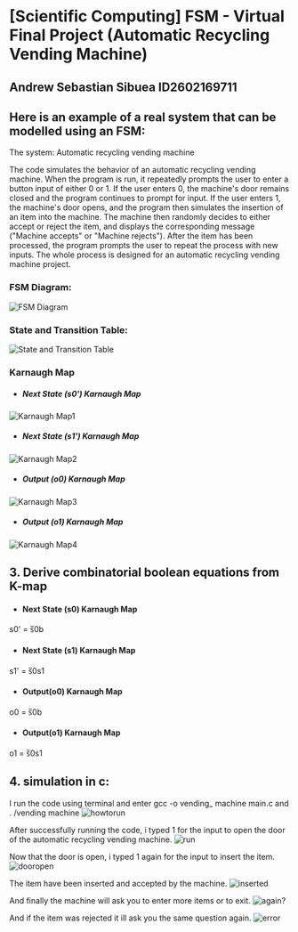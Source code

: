 
# [Scientific Computing] FSM - Virtual Final Project (Automatic Recycling Vending Machine)
## Andrew Sebastian Sibuea ID2602169711

## Here is an example of a real system that can be modelled using an FSM:

The system: Automatic recycling vending machine


The code simulates the behavior of an automatic recycling vending machine. When the program is run, it repeatedly prompts the user to enter a button input of either 0 or 1. If the user enters 0, the machine's door remains closed and the program continues to prompt for input. If the user enters 1, the machine's door opens, and the program then simulates the insertion of an item into the machine. The machine then randomly decides to either accept or reject the item, and displays the corresponding message ("Machine accepts" or "Machine rejects"). After the item has been processed, the program prompts the user to repeat the process with new inputs. The whole process is designed for an automatic recycling vending machine project.



### FSM Diagram: 

![FSM Diagram](Images/Fsmdiagram.png)

### State and Transition Table:

![State and Transition Table](Images/state&transtable.png)

### Karnaugh Map
- ##### Next State (s0') Karnaugh Map
![Karnaugh Map1](Images/karnaugh1.png)
- ##### Next State (s1') Karnaugh Map
![Karnaugh Map2](Images/karnaugh2.png)
- ##### Output (o0) Karnaugh Map
![Karnaugh Map3](Images/karnaugh1.png)
- ##### Output (o1) Karnaugh Map
![Karnaugh Map4](Images/karnaugh2.png)


## 3. Derive combinatorial boolean equations from K-map
- #### Next State (s0) Karnaugh Map
s0' = s̅0b  
- #### Next State (s1) Karnaugh Map
s1' = s̅0s1
- #### Output(o0) Karnaugh Map
o0 = s̅0b  
- #### Output(o1) Karnaugh Map
o1 = s̅0s1


## 4. simulation in c:

I run the code using terminal and enter gcc -o vending_ machine main.c and . /vending machine
![howtorun](Images/howtorun.png)

After successfully running the code, i typed 1 for the input to open the door of the automatic recycling vending machine.
![run](Images/run.png)

Now that the door is open, i typed 1 again for the input to insert the item.
![dooropen](Images/dooropen.png)

The item have been inserted and accepted by the machine.
![inserted](Images/inserted.png)

And finally the machine will ask you to enter more items or to exit.
![again?](Images/runagain.png)

And if the item was rejected it ill ask you the same question again.
![error](Images/rejects.png)


